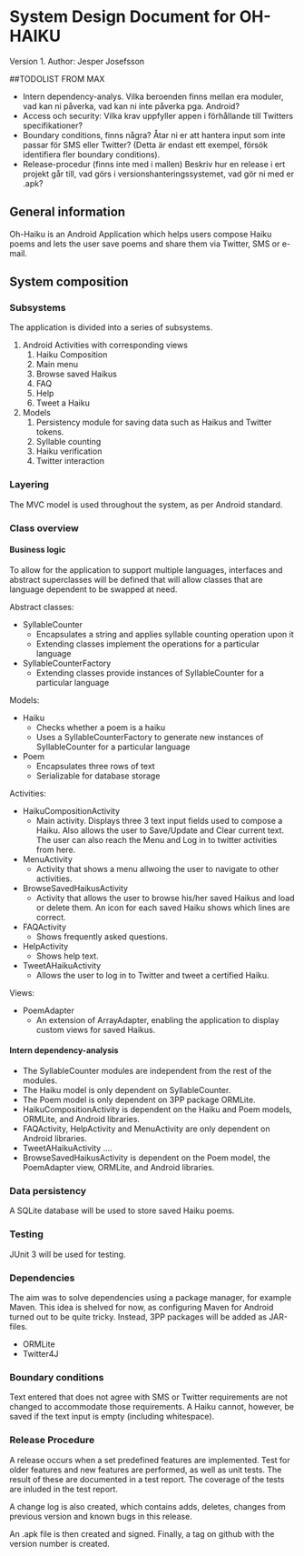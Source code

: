 # System Design Document for OH-HAIKU

Version 1.
Author: Jesper Josefsson

##TODOLIST FROM MAX

 - Intern dependency-analys. Vilka beroenden finns mellan era moduler, vad kan ni påverka, vad kan ni inte påverka pga. Android?
 - Access och security: Vilka krav uppfyller appen i förhållande till Twitters specifikationer?
 - Boundary conditions, finns några? Åtar ni er att hantera input som inte passar för SMS eller Twitter? (Detta är endast ett exempel, försök identifiera fler boundary conditions).
 - Release-procedur (finns inte med i mallen) Beskriv hur en release i ert projekt går till, vad görs i versionshanteringssystemet, vad gör ni med er .apk?

## General information
Oh-Haiku is an Android Application which helps users compose Haiku poems and lets the user save poems and share them via Twitter, SMS or e-mail.

## System composition

### Subsystems
The application is divided into a series of subsystems.

1. Android Activities with corresponding views
   1. Haiku Composition
   2. Main menu
   3. Browse saved Haikus
   4. FAQ
   5. Help
   6. Tweet a Haiku
2. Models
   1. Persistency module for saving data such as Haikus and Twitter tokens.
   2. Syllable counting
   3. Haiku verification
   3. Twitter interaction

### Layering
The MVC model is used throughout the system, as per Android standard.

### Class overview

#### Business logic
To allow for the application to support multiple languages, interfaces and abstract superclasses will be defined that will allow classes that are language dependent to be swapped at need.

Abstract classes:

- SyllableCounter
  - Encapsulates a string and applies syllable counting operation upon it
  - Extending classes implement the operations for a particular language
- SyllableCounterFactory
  - Extending classes provide instances of SyllableCounter for a particular language

Models:

- Haiku
  - Checks whether a poem is a haiku
  - Uses a SyllableCounterFactory to generate new instances of SyllableCounter for a particular language
- Poem
  - Encapsulates three rows of text
  - Serializable for database storage
  
Activities:

- HaikuCompositionActivity
  - Main activity. Displays three 3 text input fields used to compose a Haiku. Also allows the user to Save/Update and Clear current text. The user can also reach the Menu and Log in to twitter activities from here.
- MenuActivity
  - Activity that shows a menu allwoing the user to navigate to other activities.
- BrowseSavedHaikusActivity
  - Activity that allows the user to browse his/her saved Haikus and load or delete them. An icon for each saved Haiku shows which lines are correct.
- FAQActivity
  - Shows frequently asked questions.
- HelpActivity
  - Shows help text.
- TweetAHaikuActivity
  - Allows the user to log in to Twitter and tweet a certified Haiku.

Views:

- PoemAdapter
  - An extension of ArrayAdapter, enabling the application to display custom views for saved Haikus. 

#### Intern dependency-analysis
- The SyllableCounter modules are independent from the   rest of the modules.
- The Haiku model is only dependent on SyllableCounter.
- The Poem model is only dependent on 3PP package ORMLite.
- HaikuCompositionActivity is dependent on the Haiku and Poem models, ORMLite, and Android libraries.
- FAQActivity, HelpActivity and MenuActivity are only dependent on Android libraries.
- TweetAHaikuActivity ....
- BrowseSavedHaikusActivity is dependent on the Poem model, the PoemAdapter view, ORMLite, and Android libraries.

### Data persistency
A SQLite database will be used to store saved Haiku poems.

### Testing
JUnit 3 will be used for testing.

### Dependencies
The aim was to solve dependencies using a package manager, for example Maven. This idea is shelved for now, as configuring Maven for Android turned out to be quite tricky.
Instead, 3PP packages will be added as JAR-files.

- ORMLite
- Twitter4J 

### Boundary conditions
Text entered that does not agree with SMS or Twitter requirements are not changed to accommodate those requirements. A Haiku cannot, however, be saved if the text input is empty (including whitespace).

### Release Procedure
A release occurs when a set predefined features are implemented. Test for older features and new features are performed, as well as unit tests. The result of these are documented in a test report. The coverage of the tests are inluded in the test report.

A change log is also created, which contains adds, deletes, changes from previous version and known bugs in this release.

An .apk file is then created and signed. Finally, a tag on github with the version number is created.